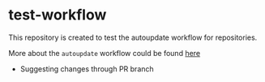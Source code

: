 # test-workflow

This repository is created to test the autoupdate workflow for repositories.

More about the `autoupdate` workflow could be found [here](https://github.com/marketplace/actions/auto-update)

- Suggesting changes through PR branch

